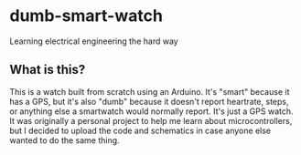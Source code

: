 # dumb-smart-watch
Learning electrical engineering the hard way

## What is this?
This is a watch built from scratch using an Arduino. It's "smart" because it has a GPS, but it's also "dumb" because it doesn't report heartrate, steps, or anything else a smartwatch would normally report. It's just a GPS watch. It was originally a personal project to help me learn about microcontrollers, but I decided to upload the code and schematics in case anyone else wanted to do the same thing.

